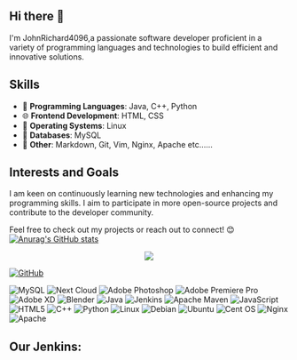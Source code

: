 ## Hi there 👋
I'm JohnRichard4096,a passionate software developer proficient in a variety of programming languages and technologies to build efficient and innovative solutions.  

## Skills  
- 🌟 **Programming Languages**: Java, C++, Python  
- 🌐 **Frontend Development**: HTML, CSS  
- 🐧 **Operating Systems**: Linux  
- 💾 **Databases**: MySQL
- 🎰 **Other**: Markdown, Git, Vim, Nginx, Apache etc......


## Interests and Goals  
I am keen on continuously learning new technologies and enhancing my programming skills. I aim to participate in more open-source projects and contribute to the developer community.  

Feel free to check out my projects or reach out to connect! 😊
[![Anurag's GitHub stats](https://github-readme-stats.vercel.app/api?username=JohnRichard4096&theme=transparent)](https://github.com/anuraghazra/github-readme-stats)

<p align = "center"><img src = "https://github-readme-stats.vercel.app/api/top-langs/?username=JohnRichard4096&theme=transparent"></center></p>
<p align="left">
  <a href="https://github.com/JohnRichard4096/"><img src="https://img.shields.io/badge/GitHub-%E5%AD%98%E5%82%A8%E5%BA%93-black.svg" alt="GitHub" /></a>
</p>

![MySQL](https://img.shields.io/badge/mysql-4479A1.svg?style=for-the-badge&logo=mysql&logoColor=white) ![Next Cloud](https://img.shields.io/badge/Next%20Cloud-0B94DE?style=for-the-badge&logo=nextcloud&logoColor=white) ![Adobe Photoshop](https://img.shields.io/badge/adobe%20photoshop-%2331A8FF.svg?style=for-the-badge&logo=adobe%20photoshop&logoColor=white) ![Adobe Premiere Pro](https://img.shields.io/badge/Adobe%20Premiere%20Pro-9999FF.svg?style=for-the-badge&logo=Adobe%20Premiere%20Pro&logoColor=white) ![Adobe XD](https://img.shields.io/badge/Adobe%20XD-470137?style=for-the-badge&logo=Adobe%20XD&logoColor=#FF61F6) ![Blender](https://img.shields.io/badge/blender-%23F5792A.svg?style=for-the-badge&logo=blender&logoColor=white) ![Java](https://img.shields.io/badge/java-%23ED8B00.svg?style=for-the-badge&logo=openjdk&logoColor=white) ![Jenkins](https://img.shields.io/badge/jenkins-%232C5263.svg?style=for-the-badge&logo=jenkins&logoColor=white) ![Apache Maven](https://img.shields.io/badge/Apache%20Maven-C71A36?style=for-the-badge&logo=Apache%20Maven&logoColor=white)  ![JavaScript](https://img.shields.io/badge/javascript-%23323330.svg?style=for-the-badge&logo=javascript&logoColor=%23F7DF1E) ![HTML5](https://img.shields.io/badge/html5-%23E34F26.svg?style=for-the-badge&logo=html5&logoColor=white) ![C++](https://img.shields.io/badge/c++-%2300599C.svg?style=for-the-badge&logo=c%2B%2B&logoColor=white) ![Python](https://img.shields.io/badge/python-3670A0?style=for-the-badge&logo=python&logoColor=ffdd54) ![Linux](https://img.shields.io/badge/Linux-FCC624?style=for-the-badge&logo=linux&logoColor=black) ![Debian](https://img.shields.io/badge/Debian-D70A53?style=for-the-badge&logo=debian&logoColor=white) ![Ubuntu](https://img.shields.io/badge/Ubuntu-E95420?style=for-the-badge&logo=ubuntu&logoColor=white) ![Cent OS](https://img.shields.io/badge/cent%20os-002260?style=for-the-badge&logo=centos&logoColor=F0F0F0) ![Nginx](https://img.shields.io/badge/nginx-%23009639.svg?style=for-the-badge&logo=nginx&logoColor=white) ![Apache](https://img.shields.io/badge/apache-%23D42029.svg?style=for-the-badge&logo=apache&logoColor=white)

## Our Jenkins:
